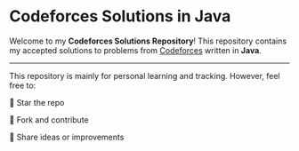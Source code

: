 #  Codeforces Solutions in Java

Welcome to my **Codeforces Solutions Repository**! 
This repository contains my accepted solutions to problems from [Codeforces](https://codeforces.com/) written in **Java**.

---

This repository is mainly for personal learning and tracking. However, feel free to:

🌟 Star the repo

🔧 Fork and contribute

💬 Share ideas or improvements



